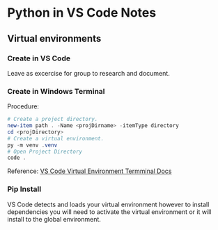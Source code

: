# Python in VS Code Notes

## Virtual environments

### Create in VS Code

Leave as excercise for group to research and document.

### Create in Windows Terminal

Procedure:

 ```powershell
# Create a project directory.
new-item path . -Name <projDirname> -itemType directory
cd <projDirectory>
# Create a virtual environment.
py -m venv .venv
# Open Project Directory
code .

```

Reference: [VS Code Virtual Environment Termminal Docs](https://code.visualstudio.com/docs/python/environments#_create-a-virtual-environment-in-the-terminal)

### Pip Install

VS Code detects and loads your virtual environment however to install dependencies you will need to activate the virtual environment or it will install to the global environment.
